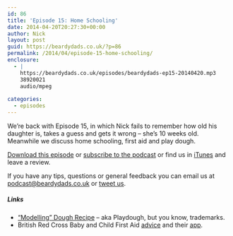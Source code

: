 ```yaml
---
id: 86
title: 'Episode 15: Home Schooling'
date: 2014-04-20T20:27:30+00:00
author: Nick
layout: post
guid: https://beardydads.co.uk/?p=86
permalink: /2014/04/episode-15-home-schooling/
enclosure:
  - |
    https://beardydads.co.uk/episodes/beardydads-ep15-20140420.mp3
    38920021
    audio/mpeg
    
categories:
  - episodes
---
```

We&#8217;re back with Episode 15, in which Nick fails to remember how old his daughter is, takes a guess and gets it wrong &#8211; she&#8217;s 10 weeks old. Meanwhile we discuss home schooling, first aid and play dough.

[Download this episode](https://beardydads.co.uk/episodes/beardydads-ep15-20140420.mp3) or [subscribe to the podcast](http://feeds.feedburner.com/BeardyDads) or find us in [iTunes](https://itunes.apple.com/gb/podcast/beardy-dads/id798785734) and leave a review.

If you have any tips, questions or general feedback you can email us at <podcast@beardydads.co.uk> or [tweet us](http://twitter.com/beardydads).

##### Links

  * [&#8220;Modelling&#8221; Dough Recipe](http://www.bbc.co.uk/cbeebies/presenters/makes/presenters-modellingdough/) &#8211; aka Playdough, but you know, trademarks.
  * British Red Cross Baby and Child First Aid [advice](http://www.redcross.org.uk/What-we-do/First-aid/Baby-and-Child-First-Aid) and their [app](http://www.redcross.org.uk/What-we-do/First-aid/Baby-and-Child-First-Aid-app).
